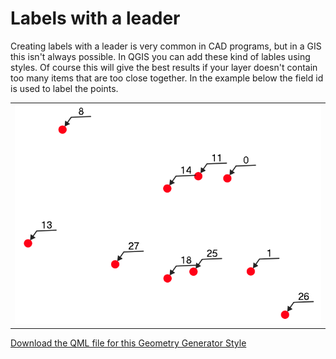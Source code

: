 # Labels with a leader
Creating labels with a leader is very common in CAD programs, but in a GIS this isn't always possible.  In QGIS you can add these kind of lables using styles.  Of course this will give the best results if your layer doesn't contain too many items that are too close together. In the example below the field id is used to label the points.

<table><tr><td><a href="https://gitlab.com/GIS-projects/qgis-geometry-generator-examples/raw/master/QML-files/label_with_leader/label_with_leader.qml?inline=false"><img src="../../Example_images/label_with_leader.png"></a></td></tr></table> 

[Download the QML file for this Geometry Generator Style](https://gitlab.com/GIS-projects/qgis-geometry-generator-examples/raw/master/QML-files/label_with_leader/label_with_leader.qml?inline=false)
